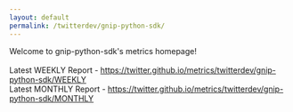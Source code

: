 ```yaml
---
layout: default
permalink: /twitterdev/gnip-python-sdk/
---
```

Welcome to gnip-python-sdk's metrics homepage!
<br><br>
Latest WEEKLY Report - <a href="https://twitter.github.io/metrics/twitterdev/gnip-python-sdk/WEEKLY">https://twitter.github.io/metrics/twitterdev/gnip-python-sdk/WEEKLY</a>
<br>
Latest MONTHLY Report - <a href="https://twitter.github.io/metrics/twitterdev/gnip-python-sdk/MONTHLY">https://twitter.github.io/metrics/twitterdev/gnip-python-sdk/MONTHLY</a>
<br>
